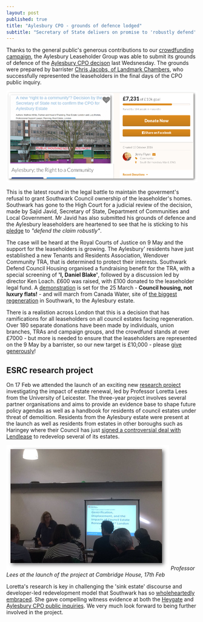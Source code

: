```yaml
---
layout: post
published: true
title: "Aylesbury CPO - grounds of defence lodged"
subtitle: "Secretary of State delivers on promise to 'robustly defend' his decision against Southwark's appeal"
---
```

Thanks to the general public's generous contributions to our [crowdfunding campaign](https://www.gofundme.com/aylesbury-the-right-to-a-community-2uefgf2s), the Aylesbury Leaseholder Group was able to submit its grounds of defence of the [Aylesbury CPO decison](http://35percent.org/2016-09-18-aylesbury-compulsory-purchase-order-rejected/) last Wedsnesday.  The grounds were prepared by barrister [Chris Jacobs, of Landmark Chambers](http://www.landmarkchambers.co.uk/christopher_jacobs), who successfully represented the leaseholders in the final days of the CPO public inquiry.

![](/img/gofundmemarch.png)

This is the latest round in the legal battle to maintain the goverment's refusal to grant Southwark Council ownership of the leaseholder's homes.  Southwark has gone to the High Court for a judicial review of the decision, made by Sajid Javid, Secretary of State, Department of Communities and Local Government. Mr Javid has also submitted his grounds of defence and the Aylesbury leaseholders are heartened to see that he is sticking to his [pledge](http://35percent.org/img/SoSresponsetoLbC.pdf) to _"defend the claim robustly"_.

The case will be heard at the Royal Courts of Justice on 9 May and the support for the leaseholders is growing. The Aylesbury' residents have just established a new Tenants and Residents Association, Wendover Community TRA, that is determined to protect their interests.  Southwark Defend Council Housing organised a fundraising benefit for the TRA, with a special screening of __'I, Daniel Blake'__, followed by a discussion led by director Ken Loach. £600 was raised, with £100 donated to the leaseholder legal fund. A 
[demonstration](https://gallery.mailchimp.com/cb39db56cab07dad23385b7eb/files/26eb3e2e-2b6a-47ee-adf7-54a8a9baa8cc/southwarkDCH_demo_25March2017_A6_2pp_web_4133_.pdf) is set for the 25 March  - __Council housing, not luxury flats!__ - and will march from Canada Water, site of [the biggest regeneration](http://35percent.org/canada-water/) in Southwark, to the Aylesbury estate. 

There is a realistion across London that this is a decision that has ramifications for all leaseholders on all council estates facing regeneration. Over 180 separate donations have been made by individuals, union branches, TRAs and campaign groups, and the crowdfund stands at over £7000 - but more is needed to ensure that the leaseholders are represented on the 9 May by a barrister, so our new target is £10,000 - please [give generously](https://www.gofundme.com/aylesbury-the-right-to-a-community-2uefgf2s)!

## ESRC research project 
On 17 Feb we attended the launch of an exciting new [research project](http://gtr.rcuk.ac.uk/projects?ref=ES%2FN015053%2F1) investigating the impact of estate renewal, led by Professor Loretta Lees from the University of Leicester. The three-year project involves several partner organisations and aims to provide an evidence base to shape future policy agendas as well as a handbook for residents of council estates under threat of demolition. Residents from the Aylesbury estate were present at the launch as well as residents from estates in other boroughs such as Haringey where their Council has just [signed a controversial deal with Lendlease](http://www.standard.co.uk/news/politics/2bn-selloff-of-haringey-council-property-will-force-out-families-and-destroy-community-a3480646.html) to redevelop several of its estates.

![](/img/lorettacambridgehouse.jpg)
*Professor Lees at the launch of the project at Cambridge House, 17th Feb*

Loretta's research is key in challenging the 'sink estate' discourse and developer-led redevelopment model that Southwark has so [wholeheartedly embraced](http://www.progressonline.org.uk/2016/01/14/camerons-has-much-to-learn-on-housing/). She gave compelling witness evidence at both the [Heygate](http://35percent.org/2013-07-18-regeneration-branded-miserable-failure-at-cpo-public-inquiry/) and [Aylesbury CPO public inquiries](http://35percent.org/2015-05-02-aylesbury-estate-compulsory-purchase-order-public-inquiry/). We very much look forward to being further involved in the project. 



